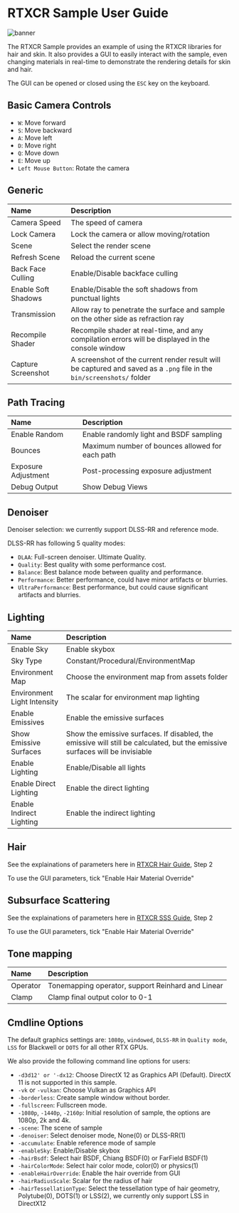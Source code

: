# RTXCR Sample User Guide

![banner](figures/UserGuide/UserGuide.png)

The RTXCR Sample provides an example of using the RTXCR libraries for hair and skin. It also provides a GUI to easily interact with the sample, even changing materials in real-time to demonstrate the rendering details for skin and hair.

The GUI can be opened or closed using the `ESC` key on the keyboard.

## Basic Camera Controls

- `W`: Move forward
- `S`: Move backward
- `A`: Move left
- `D`: Move right
- `Q`: Move down
- `E`: Move up
- `Left Mouse Button`: Rotate the camera

## Generic

|         Name       |   Description   |
|:----------------------------|:-----------------------------|
|    Camera Speed   |   The speed of camera   |
|    Lock Camera   |   Lock the camera or allow moving/rotation   |
|    Scene   |   Select the render scene   |
|    Refresh Scene   |   Reload the current scene   |
|    Back Face Culling   |   Enable/Disable backface culling   |
|    Enable Soft Shadows   |   Enable/Disable the soft shadows from punctual lights   |
|    Transmission   |   Allow ray to penetrate the surface and sample on the other side as refraction ray  |
|    Recompile Shader   |   Recompile shader at real-time, and any compilation errors will be displayed in the console window  |
|    Capture Screenshot   |  A screenshot of the current render result will be captured and saved as a `.png` file in the `bin/screenshots/` folder |

## Path Tracing

|         Name       |   Description   |
|:----------------------------|:-----------------------------|
|    Enable Random   |   Enable randomly light and BSDF sampling   |
|    Bounces   |   Maximum number of bounces allowed for each path    |
|    Exposure Adjustment   |   Post-processing exposure adjustment   |
|    Debug Output   |   Show Debug Views    |

## Denoiser

Denoiser selection: we currently support DLSS-RR and reference mode.

DLSS-RR has following 5 quality modes:
- `DLAA`: Full-screen denoiser. Ultimate Quality.
- `Quality`: Best quality with some performance cost.
- `Balance`: Best balance mode between quality and performance.
- `Performance`: Better performance, could have minor artifacts or blurries.
- `UltraPerformance`: Best performance, but could cause significant artifacts and blurries.

## Lighting

|         Name       |   Description   |
|:----------------------------|:-----------------------------|
|    Enable Sky  |   Enable skybox   |
|    Sky Type  |   Constant/Procedural/EnvironmentMap   |
|    Environment Map  |   Choose the environment map from assets folder    |
|    Environment Light Intensity |   The scalar for environment map lighting    |
|    Enable Emissives  |   Enable the emissive surfaces    |
|    Show Emissive Surfaces  |    Show the emissive surfaces. If disabled, the emissive will still be calculated, but the emissive surfaces will be invisiable   |
|    Enable Lighting  |    Enable/Disable all lights   |
|    Enable Direct Lighting  |    Enable the direct lighting   |
|    Enable Indirect Lighting  |    Enable the indirect lighting   |

## Hair

See the explainations of parameters here in [RTXCR Hair Guide], Step 2

To use the GUI parameters, tick "Enable Hair Material Override"

## Subsurface Scattering

See the explainations of parameters here in [RTXCR SSS Guide], Step 2

To use the GUI parameters, tick "Enable Hair Material Override"

## Tone mapping

|         Name       |   Description   |
|:----------------------------|:-----------------------------|
|    Operator  |   Tonemapping operator, support Reinhard and Linear   |
|    Clamp  |   Clamp final output color to 0-1  |

[RTXCR Hair Guide]: RtxcrHairGuide.md
[RTXCR SSS Guide]:  RtxcrSssGuide.md

## Cmdline Options

The default graphics settings are: `1080p`, `windowed`, `DLSS-RR` in `Quality mode`, `LSS` for Blackwell or `DOTS` for all other RTX GPUs.

We also provide the following command line options for users:

- `-d3d12' or '-dx12`: Choose DirectX 12 as Graphics API (Default). DirectX 11 is not supported in this sample.
- `-vk` or `-vulkan`: Choose Vulkan as Graphics API
- `-borderless`: Create sample window without border.
- `-fullscreen`: Fullscreen mode.
- `-1080p`, `-1440p`, `-2160p`: Initial resolution of sample, the options are 1080p, 2k and 4k.
- `-scene`: The scene of sample
- `-denoiser`: Select denoiser mode, None(0) or DLSS-RR(1)
- `-accumulate`: Enable reference mode of sample
- `-enableSky`: Enable/Disable skybox
- `-hairBsdf`: Select hair BSDF, Chiang BSDF(0) or FarField BSDF(1)
- `-hairColorMode`: Select hair color mode, color(0) or physics(1)
- `-enableHairOverride`: Enable the hair override from GUI
- `-hairRadiusScale`: Scalar for the radius of hair
- `-hairTessellationType`: Select the tessellation type of hair geometry, Polytube(0), DOTS(1) or LSS(2), we currently only support LSS in DirectX12
